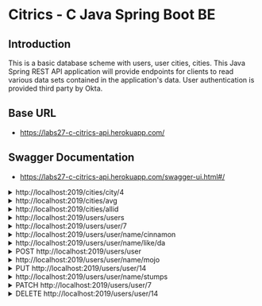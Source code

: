 # Citrics - C Java Spring Boot BE

## Introduction

This is a basic database scheme with users, user cities, cities. This Java Spring REST API application will provide endpoints for clients to read various data sets contained in the application's data. User authentication is provided third party by Okta.

## Base URL
- https://labs27-c-citrics-api.herokuapp.com/

## Swagger Documentation
- https://labs27-c-citrics-api.herokuapp.com/swagger-ui.html#/

<details>
<summary>http://localhost:2019/cities/city/4</summary>

```JSON
{
    "cityid": 4,
    "cityname": "Chattonooga",
    "citystate": "Tennessee",
    "populationdensityrating": 6,
    "safteyratingscore": 2,
    "costoflivingscore": 77,
    "averageincome": 100245.0,
    "averagetemperature": 68,
    "lat": 35.0768,
    "lon": -85.3082,
    "averageage": 0.0,
    "averagehouseholdincome": 0.0,
    "averageindividualincome": 0.0,
    "averagehouseingcost": 0.0,
    "averagerentcost": 0.0,
    "costoflivingindex": 0.0,
    "users": []
}
```

</details>

<details>
<summary>http://localhost:2019/cities/avg</summary>

```JSON
{
    "cityid": 0,
    "citynamestate": "National Average, USA",
    "population": 147764.216,
    "populationdensityrating": 1,
    "safteyratingscore": 2,
    "costoflivingscore": 1,
    "averageincome": 3022.216,
    "averagetemperature": 2,
    "lat": 1.4499112,
    "lon": -3.5092895,
    "averageage": 38.95039999999999,
    "averagehouseholdincome": 77554.112,
    "averageindividualincome": 38764.272,
    "averagehouseingcost": 0.0,
    "averagerentcost": 1557.232,
    "costoflivingindex": 55.5,
    "users": []
}
```

</details>


<details>
<summary>http://localhost:2019/cities/allid</summary>

```JSON
[
    {
        "cityid": 1,
        "citynamestate": "Vestavia Hills, Alabama"
    },
    {
        "cityid": 2,
        "citynamestate": "Apache Junction, Arizona"
    },
    {
        "cityid": 3,
        "citynamestate": "Bullhead City, Arizona"
    },
    {
        "cityid": 4,
        "citynamestate": "Casa Grande, Arizona"
    },
    {
        "cityid": 5,
        "citynamestate": "El Mirage, Arizona"
    },
    {
        "cityid": 6,
        "citynamestate": "Lake Havasu City, Arizona"
    },
    {
        "cityid": 7,
        "citynamestate": "Oro Valley, Arizona"
    },
    {
        "cityid": 8,
        "citynamestate": "Prescott Valley, Arizona"
    },
    {
        "cityid": 9,
        "citynamestate": "Sierra Vista, Arizona"
    },
    {
        "cityid": 10,
        "citynamestate": "Fort Smith, Arkansas"
    },
    {
        "cityid": 11,
        "citynamestate": "Hot Springs, Arkansas"
    },
    {
        "cityid": 12,
        "citynamestate": "Little Rock, Arkansas"
    },
    {
        "cityid": 13,
        "citynamestate": "North Little Rock, Arkansas"
    },
    {
        "cityid": 14,
        "citynamestate": "Pine Bluff, Arkansas"
    },
    {
        "cityid": 15,
        "citynamestate": "Aliso Viejo, California"
    },
    {
        "cityid": 16,
        "citynamestate": "Apple Valley, California"
    },
    {
        "cityid": 17,
        "citynamestate": "Baldwin Park, California"
    },
    {
        "cityid": 18,
        "citynamestate": "Bell Gardens, California"
    },
    {
        "cityid": 19,
        "citynamestate": "Beverly Hills, California"
    },
    {
        "cityid": 20,
        "citynamestate": "Buena Park, California"
    },
    {
        "cityid": 21,
        "citynamestate": "Cathedral City, California"
    },
    {
        "cityid": 22,
        "citynamestate": "Chino Hills, California"
    },
    {
        "cityid": 23,
        "citynamestate": "Chula Vista, California"
    },
    {
        "cityid": 24,
        "citynamestate": "Citrus Heights, California"
    },
    {
        "cityid": 25,
        "citynamestate": "Costa Mesa, California"
    }
}
```

</details>

<details>
<summary>http://localhost:2019/users/users</summary>

```JSON
[
    {
        "userid": 4,
        "username": "admin",
        "primaryemail": "admin@lambdaschool.local",
        "useremails": [
            {
                "useremailid": 5,
                "useremail": "admin@email.local"
            },
            {
                "useremailid": 6,
                "useremail": "admin@mymail.local"
            }
        ],
        "roles": [
            {
                "role": {
                    "roleid": 3,
                    "name": "DATA"
                }
            },
            {
                "role": {
                    "roleid": 1,
                    "name": "ADMIN"
                }
            },
            {
                "role": {
                    "roleid": 2,
                    "name": "USER"
                }
            }
        ]
    },
    {
        "userid": 7,
        "username": "cinnamon",
        "primaryemail": "cinnamon@lambdaschool.local",
        "useremails": [
            {
                "useremailid": 9,
                "useremail": "favbun@hops.local"
            },
            {
                "useremailid": 10,
                "useremail": "bunny@email.local"
            }
        ],
        "roles": [
            {
                "role": {
                    "roleid": 2,
                    "name": "USER"
                }
            },
            {
                "role": {
                    "roleid": 3,
                    "name": "DATA"
                }
            }
        ]
    },
    {
        "userid": 11,
        "username": "barnbarn",
        "primaryemail": "barnbarn@lambdaschool.local",
        "useremails": [
            {
                "useremailid": 12,
                "useremail": "barnbarn@email.local"
            }
        ],
        "roles": [
            {
                "role": {
                    "roleid": 2,
                    "name": "USER"
                }
            }
        ]
    },
    {
        "userid": 13,
        "username": "puttat",
        "primaryemail": "puttat@school.lambda",
        "useremails": [],
        "roles": [
            {
                "role": {
                    "roleid": 2,
                    "name": "USER"
                }
            }
        ]
    },
    {
        "userid": 14,
        "username": "misskitty",
        "primaryemail": "misskitty@school.lambda",
        "useremails": [
            {
                "useremailid": 15,
                "useremail": "favbun@hops.local"
            }
        ],
        "roles": [
            {
                "role": {
                    "roleid": 2,
                    "name": "USER"
                }
            }
        ]
    }
]
```

</details>

<details>
<summary>http://localhost:2019/users/user/7</summary>

```JSON
{
    "userid": 7,
    "username": "cinnamon",
    "primaryemail": "cinnamon@lambdaschool.local",
    "useremails": [
        {
            "useremailid": 9,
            "useremail": "favbun@hops.local"
        },
        {
            "useremailid": 10,
            "useremail": "bunny@email.local"
        }
    ],
    "roles": [
        {
            "role": {
                "roleid": 2,
                "name": "USER"
            }
        },
        {
            "role": {
                "roleid": 3,
                "name": "DATA"
            }
        }
    ]
}
```

</details>

<details>
<summary>http://localhost:2019/users/user/name/cinnamon</summary>

```JSON
{
    "userid": 7,
    "username": "cinnamon",
    "primaryemail": "cinnamon@lambdaschool.local",
    "useremails": [
        {
            "useremailid": 9,
            "useremail": "favbun@hops.local"
        },
        {
            "useremailid": 10,
            "useremail": "bunny@email.local"
        }
    ],
    "roles": [
        {
            "role": {
                "roleid": 2,
                "name": "USER"
            }
        },
        {
            "role": {
                "roleid": 3,
                "name": "DATA"
            }
        }
    ]
}
```

</details>

<details>
<summary>http://localhost:2019/users/user/name/like/da</summary>

```JSON
[]
```

</details>

<details>
<summary>POST http://localhost:2019/users/user</summary>

DATA

```JSON
{
    "username": "Mojo",
    "primaryemail": "mojo@lambdaschool.local",
    "password" : "Coffee123",
    "useremails": [
        {
            "useremail": "mojo@mymail.local"
        },
        {
            "useremail": "mojo@email.local"
        }
        ],
    "roles": [
        {
            "role": {
                "roleid": 1
            }
        },
        {
            "role": {
                "roleid": 2
            }
        }
    ]
}
```

OUTPUT

```TEXT
No Body Data

Location Header: http://localhost:2019/users/user/17
Status 201 Created
```

</details>

<details>
<summary>http://localhost:2019/users/user/name/mojo</summary>

</details>

<details>
<summary>PUT http://localhost:2019/users/user/14</summary>

DATA

```JSON
{
    "username": "stumps",
    "primaryemail": "stumps@lambdaschool.local",
    "password" : "EarlGray123",
    "useremails": [
        {
            "useremail": "stumps@mymail.local"
        },
        {
            "useremail": "stumps@email.local"
        }
        ],
    "roles": [
        {  
            "role": {
                "roleid": 3
            }
        },
        {  
            "role": {
                "roleid": 1
            }
        }
    ]
}
```

OUTPUT

```TEXT
No Body Data

Status OK
```

</details>

<details>
<summary>http://localhost:2019/users/user/name/stumps</summary>

```JSON
{
    "userid": 16,
    "username": "stumps",
    "primaryemail": "stumps@lambdaschool.local",
    "useremails": [
        {
            "useremailid": 19,
            "useremail": "stumps@mymail.local"
        },
        {
            "useremailid": 20,
            "useremail": "stumps@email.local"
        }
    ],
    "roles": [
        {
            "role": {
                "roleid": 1,
                "name": "ADMIN"
            }
        },
        {
            "role": {
                "roleid": 3,
                "name": "DATA"
            }
        }
    ]
}
```

</details>

<details>
<summary>PATCH http://localhost:2019/users/user/7</summary>

DATA

```JSON
{
    "username": "cinabun",
    "primaryemail": "cinabun@lambdaschool.home",
    "useremails": [
    {
            "useremail": "cinnamon@mymail.home"
    },
    {
            "useremail": "hops@mymail.home"
    },
    {
            "useremail": "bunny@email.home"
    }
    ]
}
```

OUTPUT

```TEXT
No Body Data

Status OK
```

</details>

<details>
<summary>DELETE http://localhost:2019/users/user/14</summary>

```TEXT
No Body Data

Status OK
```

</details>
